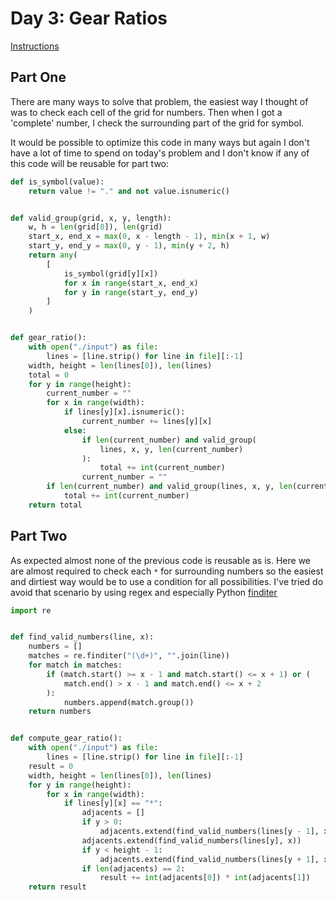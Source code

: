 # Day 3: Gear Ratios

[Instructions](https://adventofcode.com/2023/day/3)

## Part One

There are many ways to solve that problem, the easiest way I thought of was to check each cell of the grid for numbers. Then when I got a 'complete' number, I check the surrounding part of the grid for symbol.

It would be possible to optimize this code in many ways but again I don't have a lot of time to spend on today's problem and I don't know if any of this code will be reusable for part two:
```python
def is_symbol(value):
    return value != "." and not value.isnumeric()


def valid_group(grid, x, y, length):
    w, h = len(grid[0]), len(grid)
    start_x, end_x = max(0, x - length - 1), min(x + 1, w)
    start_y, end_y = max(0, y - 1), min(y + 2, h)
    return any(
        [
            is_symbol(grid[y][x])
            for x in range(start_x, end_x)
            for y in range(start_y, end_y)
        ]
    )


def gear_ratio():
    with open("./input") as file:
        lines = [line.strip() for line in file][:-1]
    width, height = len(lines[0]), len(lines)
    total = 0
    for y in range(height):
        current_number = ""
        for x in range(width):
            if lines[y][x].isnumeric():
                current_number += lines[y][x]
            else:
                if len(current_number) and valid_group(
                    lines, x, y, len(current_number)
                ):
                    total += int(current_number)
                current_number = ""
        if len(current_number) and valid_group(lines, x, y, len(current_number)):
            total += int(current_number)
    return total

```

## Part Two

As expected almost none of the previous code is reusable as is. Here we are almost required to check each `*` for surrounding numbers so the easiest and dirtiest way would be to use a condition for all possibilities. I've tried do avoid that scenario by using regex and especially Python [finditer](https://docs.python.org/3/library/re.html#re.finditer)

```python
import re


def find_valid_numbers(line, x):
    numbers = []
    matches = re.finditer("(\d+)", "".join(line))
    for match in matches:
        if (match.start() >= x - 1 and match.start() <= x + 1) or (
            match.end() > x - 1 and match.end() <= x + 2
        ):
            numbers.append(match.group())
    return numbers


def compute_gear_ratio():
    with open("./input") as file:
        lines = [line.strip() for line in file][:-1]
    result = 0
    width, height = len(lines[0]), len(lines)
    for y in range(height):
        for x in range(width):
            if lines[y][x] == "*":
                adjacents = []
                if y > 0:
                    adjacents.extend(find_valid_numbers(lines[y - 1], x))
                adjacents.extend(find_valid_numbers(lines[y], x))
                if y < height - 1:
                    adjacents.extend(find_valid_numbers(lines[y + 1], x))
                if len(adjacents) == 2:
                    result += int(adjacents[0]) * int(adjacents[1])
    return result

```
